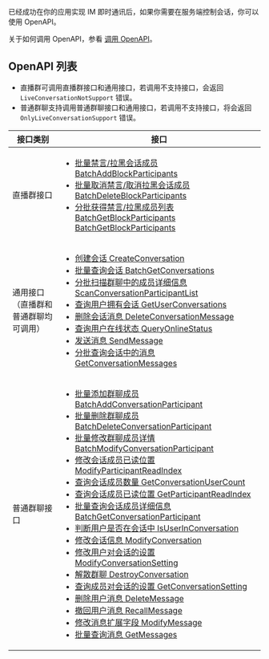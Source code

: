 已经成功在你的应用实现 IM 即时通讯后，如果你需要在服务端控制会话，你可以使用 OpenAPI。

关于如何调用 OpenAPI，参看 [调用 OpenAPI](412251)。
## OpenAPI 列表

- 直播群可调用直播群接口和通用接口，若调用不支持接口，会返回 `LiveConversationNotSupport` 错误。
- 普通群聊支持调用普通群聊接口和通用接口，若调用不支持接口，将会返回 `OnlyLiveConversationSupport` 错误。

| **接口类别** | **接口** | 
| --- | --- |
| 直播群接口 | <ul><li>[批量禁言/拉黑会话成员 BatchAddBlockParticipants](788462)</li><li>[批量取消禁言/取消拉黑会话成员 BatchDeleteBlockParticipants](788463)</li><li>[分批获得禁言/拉黑成员列表 BatchGetBlockParticipants BatchGetBlockParticipants](788464)</li></ul>|
| 通用接口<br>（直播群和普通群聊均可调用） | <ul><li>[创建会话 CreateConversation](337013)</li><li>[批量查询会话 BatchGetConversations](337118)</li><li>[分批扫描群聊中的成员详细信息 ScanConversationParticipantList](336993)</li><li>[查询用户拥有会话 GetUserConversations](337049)</li><li>[删除会话消息 DeleteConversationMessage](337140)</li><li>[查询用户在线状态 QueryOnlineStatus](788533)</li><li>[发送消息 SendMessage](337135)</li><li>[分批查询会话中的消息 GetConversationMessages](337138)</li></ul>|
| 普通群聊接口 |<ul><li>[批量添加群聊成员 BatchAddConversationParticipant](336991)</li><li>[批量删除群聊成员 BatchDeleteConversationParticipant](336994)</li><li>[批量修改群聊成员详情 BatchModifyConversationParticipant](336995)</li><li>[修改会话成员已读位置 ModifyParticipantReadIndex](337011)</li><li>[查询会话成员数量 GetConversationUserCount](336997)</li><li>[查询会话成员已读位置 GetParticipantReadIndex](337012)</li><li>[批量查询会话成员详细信息 BatchGetConversationParticipant](336992)</li><li>[判断用户是否在会话中 IsUserInConversation](336996)</li><li>[修改会话信息 ModifyConversation](337115)</li><li>[修改用户对会话的设置 ModifyConversationSetting](337015)</li><li>[解散群聊 DestroyConversation](337036)</li><li>[查询成员对会话的设置  GetConversationSetting](337014)</li><li>[删除用户消息 DeleteMessage](337139)</li><li>[撤回用户消息 RecallMessage](337141)</li><li>[修改消息扩展字段 ModifyMessage](337137)</li><li>[批量查询消息 GetMessages](337136)</li></ul>|